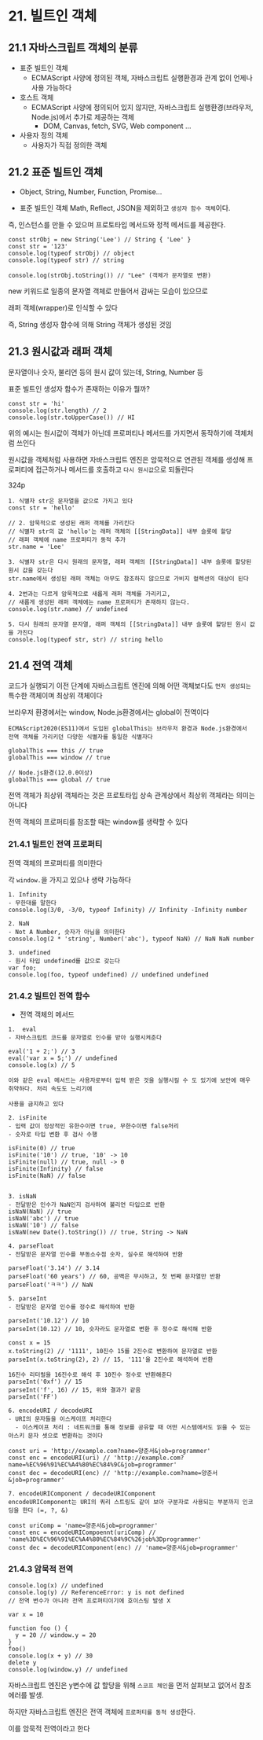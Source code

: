 # 21. 빌트인 객체

## 21.1 자바스크립트 객체의 분류

- 표준 빌트인 객체
  - ECMAScript 사양에 정의된 객체, 자바스크립트 실행환경과 관계 없이 언제나 사용 가능하다
- 호스트 객체
  - ECMAScript 사양에 정의되어 있지 않지만, 자바스크립트 실행환경(브라우저, Node.js)에서 추가로 제공하는 객체
    - DOM, Canvas, fetch, SVG, Web component ...
- 사용자 정의 객체
  - 사용자가 직접 정의한 객체

## 21.2 표준 빌트인 객체

- Object, String, Number, Function, Promise...

- 표준 빌트인 객체 Math, Reflect, JSON을 제외하고 `생성자 함수 객체`이다.

즉, 인스턴스를 만들 수 있으며 프로토타입 메서드와 정적 메서드를 제공한다.

```
const strObj = new String('Lee') // String { 'Lee' }
const str = '123'
console.log(typeof strObj) // object
console.log(typeof str) // string

console.log(strObj.toString()) // "Lee" (객체가 문자열로 변환)
```

new 키워드로 일종의 문자열 객체로 만들어서 감싸는 모습이 있으므로

래퍼 객체(wrapper)로 인식할 수 있다

즉, String 생성자 함수에 의해 String 객체가 생성된 것임

## 21.3 원시값과 래퍼 객체

문자열이나 숫자, 불리언 등의 원시 값이 있는데, String, Number 등

표준 빌트인 생성자 함수가 존재하는 이유가 뭘까?

```
const str = 'hi'
console.log(str.length) // 2
console.log(str.toUpperCase()) // HI
```

위의 예시는 원시값이 객체가 아닌데 프로퍼티나 메서드를 가지면서 동작하기에 객체처럼 쓰인다

원시값을 객체처럼 사용하면 자바스크립트 엔진은 암묵적으로 연관된 객체를 생성해 프로퍼티에 접근하거나 메서드를 호출하고 `다시 원시값`으로 되돌린다

324p

```
1. 식별자 str은 문자열을 값으로 가지고 있다
const str = 'hello'

// 2. 암묵적으로 생성된 래퍼 객체를 가리킨다
// 식별자 str의 값 'hello'는 래퍼 객체의 [[StringData]] 내부 슬롯에 할당
// 래퍼 객체에 name 프로퍼티가 동적 추가
str.name = 'Lee'

3. 식별자 str은 다시 원래의 문자열, 래퍼 객체의 [[StringData]] 내부 슬롯에 할당된 원시 값을 갖는다
str.name에서 생성된 래퍼 객체는 아무도 참조하지 않으므로 가비지 컬렉션의 대상이 된다

4. 2번과는 다르게 암묵적으로 새롭게 래퍼 객체를 가리키고,
// 새롭게 생성된 래퍼 객체에는 name 프로퍼티가 존재하지 않는다.
console.log(str.name) // undefined

5. 다시 원래의 문자열 문자열, 래퍼 객체의 [[StringData]] 내부 슬롯에 할당된 원시 값을 가진다
console.log(typeof str, str) // string hello
```

## 21.4 전역 객체

코드가 실행되기 이전 단계에 자바스크립트 엔진에 의해 어떤 객체보다도 `먼저 생성되는` 특수한 객체이며 최상위 객체이다

브라우저 환경에서는 window, Node.js환경에서는 global이 전역이다

```
ECMAScript2020(ES11)에서 도입된 globalThis는 브라우저 환경과 Node.js환경에서 전역 객체를 가리키던 다양한 식별자를 통일한 식별자다

globalThis === this // true
globalThis === window // true

// Node.js환경(12.0.0이상)
globalThis === global // true
```

전역 객체가 최상위 객체라는 것은 프로토타입 상속 관계상에서 최상위 객체라는 의미는 아니다

전역 객체의 프로퍼티를 참조할 때는 window를 생략할 수 있다

### 21.4.1 빌트인 전역 프로퍼티

전역 객체의 프로퍼티를 의미한다

각 `window.`을 가지고 있으나 생략 가능하다

```
1. Infinity
- 무한대를 말한다
console.log(3/0, -3/0, typeof Infinity) // Infinity -Infinity number

2. NaN
- Not A Number, 숫자가 아님을 의미한다
console.log(2 * 'string', Number('abc'), typeof NaN) // NaN NaN number

3. undefined
- 원시 타입 undefined를 값으로 갖는다
var foo;
console.log(foo, typeof undefined) // undefined undefined
```

### 21.4.2 빌트인 전역 함수

- 전역 객체의 메서드

```
1.  eval
- 자바스크립트 코드를 문자열로 인수를 받아 실행시켜준다

eval('1 + 2;') // 3
eval('var x = 5;') // undefined
console.log(x) // 5

이와 같은 eval 메서드는 사용자로부터 입력 받은 것을 실행시킬 수 도 있기에 보안에 매우 취약하다. 처리 속도도 느리기에

사용을 금지하고 있다

2. isFinite
- 입력 값이 정상적인 유한수이면 true, 무한수이면 false처리
- 숫자로 타입 변환 후 검사 수행

isFinite(0) // true
isFinite('10') // true, '10' -> 10
isFinite(null) // true, null -> 0
isFinite(Infinity) // false
isFinite(NaN) // false


3. isNaN
- 전달받은 인수가 NaN인지 검사하여 불리언 타입으로 반환
isNaN(NaN) // true
isNaN('abc') // true
isNaN('10') // false
isNaN(new Date().toString()) // true, String -> NaN

4. parseFloat
- 전달받은 문자열 인수를 부동소수점 숫자, 실수로 해석하여 반환

parseFloat('3.14') // 3.14
parseFloat('60 years') // 60, 공백은 무시하고, 첫 번째 문자열만 반환
parseFloat('ㅋㅋ') // NaN

5. parseInt
- 전달받은 문자열 인수를 정수로 해석하여 반환

parseInt('10.12') // 10
parseInt(10.12) // 10, 숫자라도 문자열로 변환 후 정수로 해석해 반환

const x = 15
x.toString(2) // '1111', 10진수 15를 2진수로 변환하여 문자열로 반환
parseInt(x.toString(2), 2) // 15, '111'을 2진수로 해석하여 반환

16진수 리터럴을 16진수로 해석 후 10진수 정수로 반환해준다
parseInt('0xf') // 15
parseInt('f', 16) // 15, 위와 결과가 같음
parseInt('FF')

6. encodeURI / decodeURI
- URI의 문자들을 이스케이프 처리한다
  - 이스케이프 처리 : 네트워크를 통해 정보를 공유할 때 어떤 시스템에서도 읽을 수 있는 아스키 문자 셋으로 변환하는 것이다

const uri = 'http://example.com?name=양준서&job=programmer'
const enc = encodeURI(uri) // 'http://example.com?name=%EC%96%91%EC%A4%80%EC%84%9C&job=programmer'
const dec = decodeURI(enc) // 'http://example.com?name=양준서&job=programmer'

7. encodeURIComponent / decodeURIComponent
encodeURIComponent는 URI의 쿼리 스트링도 같이 보아 구분자로 사용되는 부분까지 인코딩을 한다 (=, ?, &)

const uriComp = 'name=양준서&job=programmer'
const enc = encodeURICompoennt(uriComp) // 'name%3D%EC%96%91%EC%A4%80%EC%84%9C%26job%3Dprogrammer'
const dec = decodeURIComponent(enc) // 'name=양준서&job=programmer'
```

### 21.4.3 암묵적 전역

```
console.log(x) // undefined
console.log(y) // ReferenceError: y is not defined
// 전역 변수가 아니라 전역 프로퍼티이기에 호이스팅 발생 X

var x = 10

function foo () {
  y = 20 // window.y = 20
}
foo()
console.log(x + y) // 30
delete y
console.log(window.y) // undefined
```

자바스크립트 엔진은 y변수에 값 할당을 위해 `스코프 체인`을 먼저 살펴보고 없어서 참조 에러를 발생.

하지만 자바스크립트 엔진은 전역 객체에 `프로퍼티를 동적 생성`한다.

이를 암묵적 전역이라고 한다
